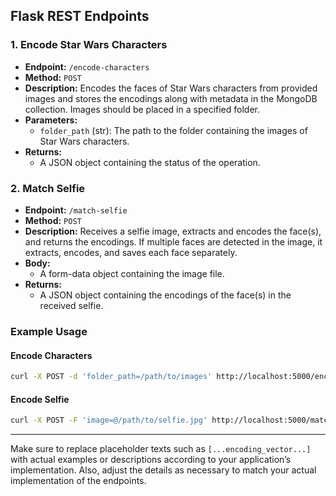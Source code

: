 ## Flask REST Endpoints

### 1. **Encode Star Wars Characters**
   - **Endpoint:** `/encode-characters`
   - **Method:** `POST`
   - **Description:** Encodes the faces of Star Wars characters from provided images and stores the encodings along with metadata in the MongoDB collection. Images should be placed in a specified folder.
   - **Parameters:**
     - `folder_path` (str): The path to the folder containing the images of Star Wars characters.
   - **Returns:**
     - A JSON object containing the status of the operation.

### 2. **Match Selfie**
   - **Endpoint:** `/match-selfie`
   - **Method:** `POST`
   - **Description:** Receives a selfie image, extracts and encodes the face(s), and returns the encodings. If multiple faces are detected in the image, it extracts, encodes, and saves each face separately. 
   - **Body:**
     - A form-data object containing the image file.
   - **Returns:**
     - A JSON object containing the encodings of the face(s) in the received selfie.

### Example Usage

#### Encode Characters

```sh
curl -X POST -d 'folder_path=/path/to/images' http://localhost:5000/encode-characters
```

#### Encode Selfie

```sh
curl -X POST -F 'image=@/path/to/selfie.jpg' http://localhost:5000/match-selfie
```

---

Make sure to replace placeholder texts such as `[...encoding_vector...]` with actual examples or descriptions according to your application’s implementation. Also, adjust the details as necessary to match your actual implementation of the endpoints.

